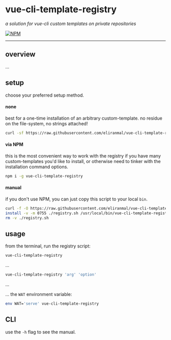 # vue-cli-template-registry

*a solution for vue-cli custom templates on private repositories*

[![NPM][1]][2]

---

## overview

&hellip;


## setup

choose your preferred setup method.


#### none

best for a one-time installation of an arbitrary custom-template. no residue on the file-system, no strings attached!

```sh
curl -sf https://raw.githubusercontent.com/eliranmal/vue-cli-template-registry/master/bin/registry.sh | bash -s install <awesome-cli-template>
```


#### via NPM

this is the most convenient way to work with the registry if you have many custom-templates you'd like to install, or otherwise need to tinker with the installation command options.

```sh
npm i -g vue-cli-template-registry
```


#### manual

if you don't use NPM, you can just copy this script to your local `bin`.

```sh
curl -f -O https://raw.githubusercontent.com/eliranmal/vue-cli-template-registry/master/bin/registry.sh
install -v -m 0755 ./registry.sh /usr/local/bin/vue-cli-template-registry
rm -v ./registry.sh
```


## usage

from the terminal, run the registry script:

```sh
vue-cli-template-registry
```

&hellip;

```sh
vue-cli-template-registry 'arg' 'option'
```

&hellip;

&hellip; the `WAT` environment variable:

```sh
env WAT='serve' vue-cli-template-registry
```


## CLI

use the `-h` flag to see the manual.





[1]: https://img.shields.io/npm/v/vue-cli-template-registry.svg?style=flat-square
[2]: https://www.npmjs.com/package/vue-cli-template-registry
[3]: https://github.com/vuejs/vue-cli/tree/master#custom-templates
